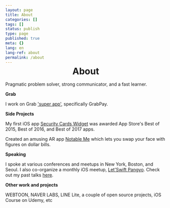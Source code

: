 ```yaml
---
layout: page
title: About
categories: []
tags: []
status: publish
type: page
published: true
meta: {}
lang: en
lang-ref: about
permalink: /about
---
```


<h1 style="text-align: center; margin-bottom: 15px; margin-top: -10px">About</h1>

<div id="rightCol">
  <p>Pragmatic problem solver, strong communicator, and a fast learner.</p>

  <p><b>Grab</b></p>

  <p>I work on Grab <a href="https://engineering.grab.com/grab-everyday-super-app" target="_blank">'super app'</a>, specifically GrabPay.</p>

  <p><b>Side Projects</b></p>

  <p>My first iOS app <a href="https://apps.apple.com/us/app/security-cards-widget/id949362849" target="_blank">Security Cards Widget</a> was awarded App Store's Best of 2015, Best of 2016, and Best of 2017 apps. </p>

  <p>Created an amusing AR app <a href="https://apps.apple.com/kr/app/notable-me/id1453810473?l=en" target="_blank">Notable Me</a> which lets you swap your face with figures on dollar bills.</p>

  <p><b>Speaking</b></p>

  <p>I spoke at various conferences and meetups in New York, Boston, and Seoul. I also co-organize a monthly iOS meetup, <a href="https://festa.io/hosts/625">Let'Swift Pangyo</a>. Check out my past talks <a href="{{ site.baseurl }}/speaking">here</a>. </p>

  <p><b>Other work and projects</b></p>

  <p>WEBTOON, NAVER LABS, LINE Lite, a couple of open source projects, iOS Course on Udemy, etc</p>
</div>

<style type="text/css">
  #leftCol {
    margin-bottom: 40px;
    margin-right: 30px;
    width: 100%;
    text-align: center;
  }
  @media screen and (min-width: 600px) {
    #leftCol {
        width: 35%; 
        float: left;
        height: 540px;
      }
    }
  }
  @media screen and (min-width: 600px) {
    #rightCol {
      width: 55%; 
      float: right;
    }
  }
  }
</style>
